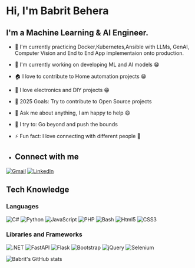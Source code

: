 # Hi, I'm Babrit Behera
 
## I'm a Machine Learning & AI Engineer.
* 🌱 I'm currently practicing Docker,Kubernetes,Ansible with LLMs, GenAI, Computer Vision and End to End App implementaion onto production.
* 🐳 I'm currently working on developing ML and AI models 😁
* 🏠 I love to contribute to Home automation projects 😁
* 🤖 I love electronics and DIY projects 😁
* 🥅 2025 Goals: Try to contribute to Open Source projects
* 💬 Ask me about anything, I am happy to help 😄
* 🧗 I try to: Go beyond and push the bounds
* ⚡ Fun fact: I love connecting with different people 🙌

* ## Connect with me
[![Gmail](https://img.shields.io/badge/-Gmail-D14836?style=flat&logo=gmail&logoColor=white)](mailto:iambabrit@gmail.com)
[![LinkedIn](https://img.shields.io/badge/-LinkedIn-0077B5?style=flat&logo=linkedin&logoColor=white)](https://www.linkedin.com/in/babrit-behera-a63257282/)

## Tech Knowledge
 
### Languages
![C#](https://img.shields.io/badge/-C%23-333333?style=flat&logo=CSharp&logoColor=7e10cc)
![Python](https://img.shields.io/badge/-Python-333333?style=flat&logo=python)
![JavaScript](https://img.shields.io/badge/-JavaScript-333333?style=flat&logo=javascript)
![PHP](https://img.shields.io/badge/-PHP-333333?style=flat&logo=php)
![Bash](https://img.shields.io/badge/-Bash-333333?style=flat&logo=gnu-bash)
![Html5](https://img.shields.io/badge/-Html5-333333?style=flat&logo=html5)
![CSS3](https://img.shields.io/badge/-CSS3-333333?style=flat&logo=css3)
 
### Libraries and Frameworks
![.NET](https://img.shields.io/badge/-.NET-333333?style=flat&logo=dotnet)
![FastAPI](https://img.shields.io/badge/-FastAPI-333333?style=flat&logo=fastapi)
![Flask](https://img.shields.io/badge/-Flask-333333?style=flat&logo=flask)
![Bootstrap](https://img.shields.io/badge/-Bootstrap-333333?style=flat&logo=bootstrap)
![jQuery](https://img.shields.io/badge/-jQuery-333333?style=flat&logo=jquery)
![Selenium](https://img.shields.io/badge/-Selenium-333333?style=flat&logo=Selenium)


![Babrit's GitHub stats](https://github-readme-stats.vercel.app/api?username=BabritB&show_icons=true&theme=radical)
